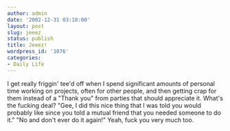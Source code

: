 ```yaml
---
author: admin
date: '2002-12-31 03:10:00'
layout: post
slug: jeeez
status: publish
title: Jeeez!
wordpress_id: '1076'
categories:
- Daily Life
---
```


I get really friggin' tee'd off when I spend significant amounts of
personal time working on projects, often for other people, and then
getting crap for them instead of a "Thank you" from parties that should
appreciate it. What's the fucking deal? "Gee, I did this nice thing that
I was told you would probably like since you told a mutual friend that
you needed someone to do it." "No and don't ever do it again!" Yeah,
fuck you very much too.
